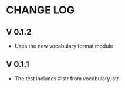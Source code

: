 # CHANGE LOG
## V 0.1.2 
- Uses the new vocabulary format module

## V 0.1.1
- The test includes #lstr from vocabulary.lstr
